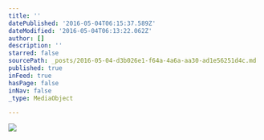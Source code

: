 ```yaml
---
title: ''
datePublished: '2016-05-04T06:15:37.589Z'
dateModified: '2016-05-04T06:13:22.062Z'
author: []
description: ''
starred: false
sourcePath: _posts/2016-05-04-d3b026e1-f64a-4a6a-aa30-ad1e56251d4c.md
published: true
inFeed: true
hasPage: false
inNav: false
_type: MediaObject

---
```

![](https://the-grid-user-content.s3-us-west-2.amazonaws.com/33210da6-7f20-4359-82c3-e06aa02c199e.jpg)